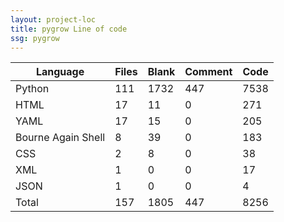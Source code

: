 ```yaml
---
layout: project-loc
title: pygrow Line of code
ssg: pygrow
---
```

<div class="table-responsive">
<table class="table">
<thead><tr>
<th>Language</th>
<th>Files</th>
<th>Blank</th>
<th>Comment</th>
<th>Code</th>
</tr></thead><tbody>
<tr><td>Python</td><td> 111</td><td> 1732</td><td> 447</td><td> 7538</td></tr>
<tr><td>HTML</td><td> 17</td><td> 11</td><td> 0</td><td> 271</td></tr>
<tr><td>YAML</td><td> 17</td><td> 15</td><td> 0</td><td> 205</td></tr>
<tr><td>Bourne Again Shell</td><td> 8</td><td> 39</td><td> 0</td><td> 183</td></tr>
<tr><td>CSS</td><td> 2</td><td> 8</td><td> 0</td><td> 38</td></tr>
<tr><td>XML</td><td> 1</td><td> 0</td><td> 0</td><td> 17</td></tr>
<tr><td>JSON</td><td> 1</td><td> 0</td><td> 0</td><td> 4</td></tr>
<tr><td>Total</td><td>157</td><td>1805</td><td>447</td><td>8256</td></tr>
</tbody></table></div>
